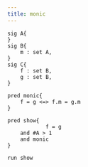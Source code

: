 ```yaml
---
title: monic
---
```



```alloy
sig A{
}
sig B{
	m : set A,
}
sig C{
	f : set B,
	g : set B,
}
```

```alloy
pred monic{
	f = g <=> f.m = g.m
}
```

```alloy
pred show{
			f = g
	and #A > 1
	and monic
}

run show
```
